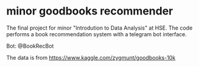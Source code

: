 # minor goodbooks recommender

The final project for minor "Introdution to Data Analysis" at HSE. The code performs a book recommendation system with a telegram bot interface.


Bot: @BookRecBot


The data is from https://www.kaggle.com/zygmunt/goodbooks-10k
